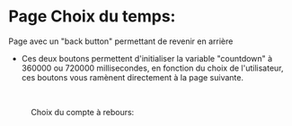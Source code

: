 # Page Choix du temps:

Page avec un "back button" permettant de revenir en arrière

* Ces deux boutons permettent d'initialiser la variable "countdown" à 360000 ou 720000 millisecondes, en fonction du choix de l'utilisateur, ces boutons vous ramènent directement à la page suivante.

<figure><img src="../../../../.gitbook/assets/Capture d’écran 2024-06-27 à 15.46.48.png" alt="" width="347"><figcaption><p>Choix du compte à rebours:</p></figcaption></figure>
